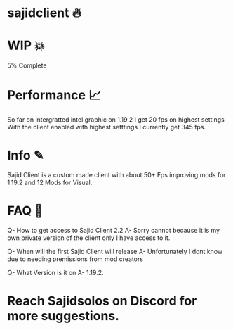 # sajidclient 🔥

# WIP 💥
5% Complete
# Performance 📈
So far on intergratted intel graphic on 1.19.2 I get 20 fps on highest settings With the client enabled with highest setttings I currently get 345 fps.
# Info ✎
Sajid Client is a custom made client with about 50+ Fps improving mods for 1.19.2 and 12 Mods for Visual.

# FAQ 📖


Q- How to get access to Sajid Client 2.2
A- Sorry cannot because it is my own private version of the client only I have access to it.





Q- When will the first Sajid Client will release
A- Unfortunately I dont know due to needing premissions from mod creators





Q- What Version is it on
A- 1.19.2.

# Reach Sajidsolos on Discord for more suggestions.
